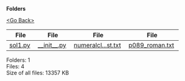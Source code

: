 **Folders**

[&lt;Go Back&gt;](../right.html)

<table><thead><tr class="header"><th><strong>File</strong></th><th><strong>File</strong></th><th><strong>File</strong></th><th><strong>File</strong></th></tr></thead><tbody><tr class="odd"><td><a href="sol1.py">sol1.py</a> </td><td><a href="__init__.py">__init__.py</a> </td><td><a href="numeralcleanup_test.txt">numeralcl...st.txt</a> </td><td><a href="p089_roman.txt">p089_roman.txt</a> </td></tr></tbody></table>

Folders: 1  
Files: 4  
Size of all files: 13357 KB
